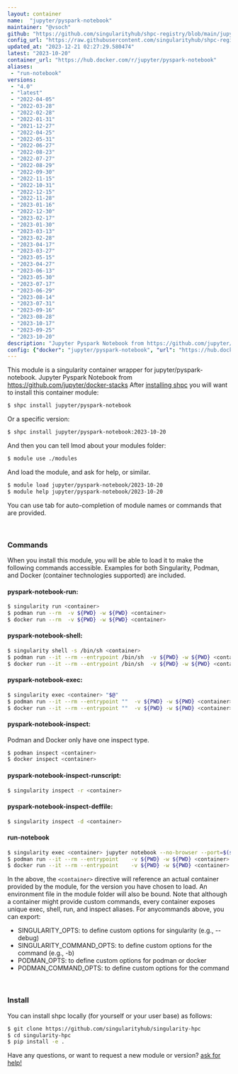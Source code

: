 ```yaml
---
layout: container
name:  "jupyter/pyspark-notebook"
maintainer: "@vsoch"
github: "https://github.com/singularityhub/shpc-registry/blob/main/jupyter/pyspark-notebook/container.yaml"
config_url: "https://raw.githubusercontent.com/singularityhub/shpc-registry/main/jupyter/pyspark-notebook/container.yaml"
updated_at: "2023-12-21 02:27:29.580474"
latest: "2023-10-20"
container_url: "https://hub.docker.com/r/jupyter/pyspark-notebook"
aliases:
 - "run-notebook"
versions:
 - "4.0"
 - "latest"
 - "2022-04-05"
 - "2022-03-28"
 - "2022-02-28"
 - "2022-01-31"
 - "2021-12-27"
 - "2022-04-25"
 - "2022-05-31"
 - "2022-06-27"
 - "2022-08-23"
 - "2022-07-27"
 - "2022-08-29"
 - "2022-09-30"
 - "2022-11-15"
 - "2022-10-31"
 - "2022-12-15"
 - "2022-11-28"
 - "2023-01-16"
 - "2022-12-30"
 - "2023-02-17"
 - "2023-01-30"
 - "2023-03-13"
 - "2023-02-28"
 - "2023-04-17"
 - "2023-03-27"
 - "2023-05-15"
 - "2023-04-27"
 - "2023-06-13"
 - "2023-05-30"
 - "2023-07-17"
 - "2023-06-29"
 - "2023-08-14"
 - "2023-07-31"
 - "2023-09-16"
 - "2023-08-28"
 - "2023-10-17"
 - "2023-09-25"
 - "2023-10-20"
description: "Jupyter Pyspark Notebook from https://github.com/jupyter/docker-stacks"
config: {"docker": "jupyter/pyspark-notebook", "url": "https://hub.docker.com/r/jupyter/pyspark-notebook", "maintainer": "@vsoch", "description": "Jupyter Pyspark Notebook from https://github.com/jupyter/docker-stacks", "latest": {"2023-10-20": "sha256:58377aaa152b741e244f201679f96d909a024ea337088cc276b0ee32ab3f076f"}, "tags": {"4.0": "sha256:2aa9a0183bcfe80cd9e2a6c0a52d797bd5b67d1e2db9437c7345c2404b5a86c1", "latest": "sha256:58377aaa152b741e244f201679f96d909a024ea337088cc276b0ee32ab3f076f", "2022-04-05": "sha256:69ce4a6eaff98d5129fd5f76d992f836371752b0bab8567610d16bb1bb32ea43", "2022-03-28": "sha256:4bd42fd3182bcb70feaaf14876bfb7a5658961438acc79fe552baea646a4be3d", "2022-02-28": "sha256:13186f8f50347924656e96eb0b36dbc0e7b8aa5c69f2594c4b21c45ac0146300", "2022-01-31": "sha256:cc0b2ad428aef8ed8a4557888b2fb2b50ab125ba6eb1fcb58642d270edd9d60b", "2021-12-27": "sha256:8c45b68c6c19329a9091fd3e7e1afc7594fa0b240fb74c2230433a9c2466e968", "2022-04-25": "sha256:afc64f790d390a9b3ffc1f4847c7e077e90e92f098c0b2c34bb1ed74e101fba0", "2022-05-31": "sha256:98cbb6331e50005429915dfcd4972d6f0e97cd29371122e7ec5649c11a84b048", "2022-06-27": "sha256:f638168ca91d7c9f7f9999b0a384390ea0a46385aac223b6000a439c486a7260", "2022-08-23": "sha256:101620247291375b8f736121f81d7d9ce2b4a3b45db6ba00857506c7b52f5e2e", "2022-07-27": "sha256:9dd0932e05c5a0458494fe84fe80aa47c5f48dc92d0b5e41c5b292ebab6898a8", "2022-08-29": "sha256:650034e33aa985f3924cb8ad09f944eb1040e474781d34b6027e6d69732626e5", "2022-09-30": "sha256:6491f91c18ad888f9efb145cf97f3e848ceffdacf6932298fde101d7efe36067", "2022-11-15": "sha256:7e410638782b0e8cb838480d4dd2552e2731f77559bd6ce56a0186f7ea9afdc5", "2022-10-31": "sha256:5d0f7aab367b6734495d9f7642f4b0066d48280cfb61ff36061fd5ec4f69b232", "2022-12-15": "sha256:bfa91616dc9e2961c62cdce0e0aaf6fb5a5b3a6cc7a6e9a2393a607876a98ae8", "2022-11-28": "sha256:cf602da619816b97fdaeab1abe7792c1467f492b758cf2a24834c3bf425f4429", "2023-01-16": "sha256:64f7c95ecc614db205976c3128d951caae4bb8c8f9854bddb2b8bdebbe47c2cf", "2022-12-30": "sha256:99add601123e719cb0cc009266ddbaeb490bfdbc8c7f4327e38301ce9c35663b", "2023-02-17": "sha256:f68a473bc13ce8cb2c5c42aebdd553a01e695bc4438e50e5c374a607b84b2bd5", "2023-01-30": "sha256:5bea073966208d6f7ff044f64daadfa50812cbfda39e902a3de4a92fbff780df", "2023-03-13": "sha256:68a8cd2bd69d4584b95729b7c8aee5483790ca91621fa7dbaf755d9d65da6644", "2023-02-28": "sha256:53853653ffa1b391f032762d1fabb7471c2f6dc2cdf580a9465d39d830a88d02", "2023-04-17": "sha256:a4ef9b9ce25d397142f7bcbda7d978c622940104f929b7befca225262889be59", "2023-03-27": "sha256:d5b8cd3aa5d84d408720779e294007a9a447e78071b1c4e93a69e36d7a84028a", "2023-05-15": "sha256:64ec7db4ea5b4f166d1240ba962a0d57bd3234ba022200ae0f8582e742887533", "2023-04-27": "sha256:a653fa15943f216aaa09a751f3bb1e5f9cfc377f97e76da2838b369a90dcca7e", "2023-06-13": "sha256:a192d585bc953702b4f49cb912799212146c811ca9ae85ea8c5f09d7d741da60", "2023-05-30": "sha256:ee0c154cb39670ee932fc8a0fab19351f00a10a46474afd1425396b7788dae96", "2023-07-17": "sha256:7b49f0c6e708492de6b35a81bd7a65fd81882c63a9958f97bcb7638c1b93385e", "2023-06-29": "sha256:4b1cf332a6e2e36695a7624e1074246ac95dd8497cb2cf5c3773030c73fb0535", "2023-08-14": "sha256:40c277399da9f7aa334e4465610bd2e04b739580649b7df263083132864b71f4", "2023-07-31": "sha256:397d37c48c951514f3474580abe21423c838209acd62ea991c527dc9437b08d4", "2023-09-16": "sha256:b105b4786e7941a63027510258014895cad872f6f948ed44ada685d9d4825eed", "2023-08-28": "sha256:79483fb5d0e2f6539c83f83d8e15462e8a2cce3034bf9b39e10879234652a7fd", "2023-10-17": "sha256:f5b0f13967d986bd2b48327ad7e1e12da6aa8327337537a3403f63e6ee1828ad", "2023-09-25": "sha256:af0af59428334e69228a0ae524a21fadee870333a3ee16f654e2d60d9a82705c", "2023-10-20": "sha256:58377aaa152b741e244f201679f96d909a024ea337088cc276b0ee32ab3f076f"}, "aliases": [{"name": "run-notebook", "command": "jupyter notebook --no-browser --port=$(shuf -i 2000-65000 -n 1) --ip 0.0.0.0"}]}
---
```


This module is a singularity container wrapper for jupyter/pyspark-notebook.
Jupyter Pyspark Notebook from https://github.com/jupyter/docker-stacks
After [installing shpc](#install) you will want to install this container module:


```bash
$ shpc install jupyter/pyspark-notebook
```

Or a specific version:

```bash
$ shpc install jupyter/pyspark-notebook:2023-10-20
```

And then you can tell lmod about your modules folder:

```bash
$ module use ./modules
```

And load the module, and ask for help, or similar.

```bash
$ module load jupyter/pyspark-notebook/2023-10-20
$ module help jupyter/pyspark-notebook/2023-10-20
```

You can use tab for auto-completion of module names or commands that are provided.

<br>

### Commands

When you install this module, you will be able to load it to make the following commands accessible.
Examples for both Singularity, Podman, and Docker (container technologies supported) are included.

#### pyspark-notebook-run:

```bash
$ singularity run <container>
$ podman run --rm  -v ${PWD} -w ${PWD} <container>
$ docker run --rm  -v ${PWD} -w ${PWD} <container>
```

#### pyspark-notebook-shell:

```bash
$ singularity shell -s /bin/sh <container>
$ podman run --it --rm --entrypoint /bin/sh  -v ${PWD} -w ${PWD} <container>
$ docker run --it --rm --entrypoint /bin/sh  -v ${PWD} -w ${PWD} <container>
```

#### pyspark-notebook-exec:

```bash
$ singularity exec <container> "$@"
$ podman run --it --rm --entrypoint ""  -v ${PWD} -w ${PWD} <container> "$@"
$ docker run --it --rm --entrypoint ""  -v ${PWD} -w ${PWD} <container> "$@"
```

#### pyspark-notebook-inspect:

Podman and Docker only have one inspect type.

```bash
$ podman inspect <container>
$ docker inspect <container>
```

#### pyspark-notebook-inspect-runscript:

```bash
$ singularity inspect -r <container>
```

#### pyspark-notebook-inspect-deffile:

```bash
$ singularity inspect -d <container>
```


#### run-notebook

```bash
$ singularity exec <container> jupyter notebook --no-browser --port=$(shuf -i 2000-65000 -n 1) --ip 0.0.0.0
$ podman run --it --rm --entrypoint    -v ${PWD} -w ${PWD} <container> -c " $@"
$ docker run --it --rm --entrypoint    -v ${PWD} -w ${PWD} <container> -c " $@"
```



In the above, the `<container>` directive will reference an actual container provided
by the module, for the version you have chosen to load. An environment file in the
module folder will also be bound. Note that although a container
might provide custom commands, every container exposes unique exec, shell, run, and
inspect aliases. For anycommands above, you can export:

 - SINGULARITY_OPTS: to define custom options for singularity (e.g., --debug)
 - SINGULARITY_COMMAND_OPTS: to define custom options for the command (e.g., -b)
 - PODMAN_OPTS: to define custom options for podman or docker
 - PODMAN_COMMAND_OPTS: to define custom options for the command

<br>

### Install

You can install shpc locally (for yourself or your user base) as follows:

```bash
$ git clone https://github.com/singularityhub/singularity-hpc
$ cd singularity-hpc
$ pip install -e .
```

Have any questions, or want to request a new module or version? [ask for help!](https://github.com/singularityhub/singularity-hpc/issues)